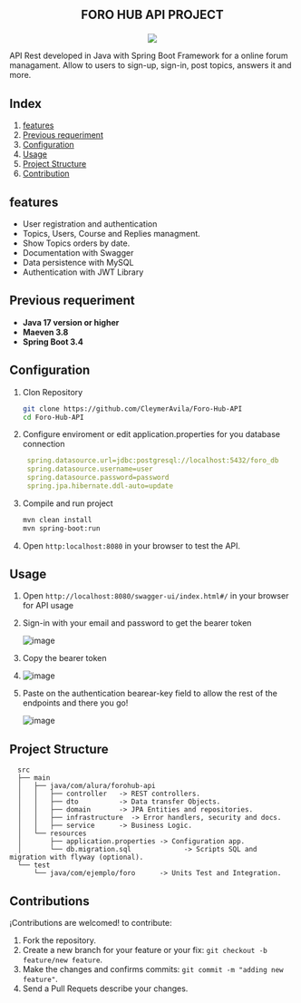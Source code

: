 ## <P align="center"> FORO HUB API PROJECT</P>

<p align="center">
  <img src="https://github.com/user-attachments/assets/9db3369e-9f26-4fdc-8ec0-f69afe7baa25">
</p>
API Rest developed in Java with Spring Boot Framework for a online forum managament. Allow to users to sign-up, sign-in, post topics, answers it and more.

## Index

1. [features](#features)
2. [Previous requeriment](#previous-requeriment)
3. [Configuration](#configuration)
4. [Usage](#usage)
5. [Project Structure](#project-structure)
6. [Contribution](#contributions)

## features

- User registration and authentication
- Topics, Users, Course and Replies managment.
- Show Topics orders by date.
- Documentation with Swagger
- Data persistence with MySQL
- Authentication with JWT Library

## Previous requeriment
- **Java 17 version or higher**
- **Maeven 3.8**
- **Spring Boot 3.4**

## Configuration 

  1. Clon Repository
     
     ```bash
     git clone https://github.com/CleymerAvila/Foro-Hub-API
     cd Foro-Hub-API
  2. Configure enviroment or edit application.properties for you database connection

     ```yaml
      spring.datasource.url=jdbc:postgresql://localhost:5432/foro_db
      spring.datasource.username=user
      spring.datasource.password=password
      spring.jpa.hibernate.ddl-auto=update

  3. Compile and run project

     ```bash
     mvn clean install
     mvn spring-boot:run
     
  4. Open `http:localhost:8080` in your browser to test the API.


## Usage

 1. Open `http://localhost:8080/swagger-ui/index.html#/` in your browser for API usage
 2. Sign-in with your email and password to get the bearer token
    
    ![image](https://github.com/user-attachments/assets/41e58795-1853-4d74-bf73-73b77caf4c67)
    
 3. Copy the bearer token

 4. ![image](https://github.com/user-attachments/assets/78624638-dc6d-4473-8e3f-8337207e1660)

 5. Paste on the authentication bearear-key field to allow the rest of the endpoints and there you go!

    ![image](https://github.com/user-attachments/assets/307455c1-6581-4428-872a-9a8701ba6752)


## Project Structure

      src
      ├── main
      │   ├── java/com/alura/forohub-api
      │   │   ├── controller   -> REST controllers.
      │   │   ├── dto          -> Data transfer Objects.
      │   │   ├── domain       -> JPA Entities and repositories.
      │   │   ├── infrastructure  -> Error handlers, security and docs.
      │   │   ├── service      -> Business Logic.
      │   └── resources
      │       ├── application.properties -> Configuration app.
      │       └── db.migration.sql             -> Scripts SQL and migration with flyway (optional).
      └── test
          └── java/com/ejemplo/foro      -> Units Test and Integration.            


## Contributions

¡Contributions are welcomed! to contribute:

1. Fork the repository.
2. Create a new branch for your feature or your fix: `git checkout -b feature/new feature`.
3. Make the changes and confirms commits: `git commit -m "adding new feature"`.
4. Send a Pull Requets describe your changes.


